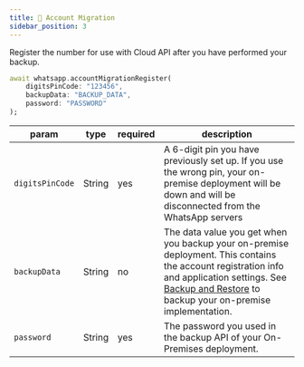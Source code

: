 ```yaml
---
title: 🤝 Account Migration
sidebar_position: 3
---
```


Register the number for use with Cloud API after you have performed your backup.

```dart
await whatsapp.accountMigrationRegister(
    digitsPinCode: "123456",
    backupData: "BACKUP_DATA",
    password: "PASSWORD"
);
```

| param           | type   | required | description                                                                                                                                                                                                                                                                                                  |
| --------------- | ------ | -------- | ------------------------------------------------------------------------------------------------------------------------------------------------------------------------------------------------------------------------------------------------------------------------------------------------------------ |
| `digitsPinCode` | String | yes      | A 6-digit pin you have previously set up. If you use the wrong pin, your on-premise deployment will be down and will be disconnected from the WhatsApp servers                                                                                                                                               |
| `backupData`    | String | no       | The data value you get when you backup your on-premise deployment. This contains the account registration info and application settings. See [Backup and Restore](https://developers.facebook.com/docs/whatsapp/on-premises/reference/settings/backup-and-restore) to backup your on-premise implementation. |
| `password`      | String | yes      | The password you used in the backup API of your On-Premises deployment.                                                                                                                                                                                                                                      |
